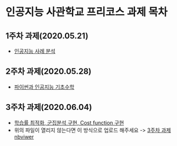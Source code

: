 # 인공지능 사관학교 프리코스 과제 목차

## 1주차 과제(2020.05.21)
- [인공지능 사례 분석](https://github.com/cromatical/GwangJu-AI/blob/master/1%EC%A3%BC%EC%B0%A8%EA%B3%BC%EC%A0%9C.ipynb)

## 2주차 과제(2020.05.28)
- [파이썬과 인공지능 기초수학](https://github.com/cromatical/GwangJu-AI/blob/master/2%EC%A3%BC%EC%B0%A8%EA%B3%BC%EC%A0%9C.ipynb)

## 3주차 과제(2020.06.04)
- [학습률 최적화, 군집분석 구현, Cost function 구현](https://github.com/cromatical/GwangJu-AI/blob/master/3%EC%A3%BC%EC%B0%A8%EA%B3%BC%EC%A0%9C.ipynb)
 - 위의 파일이 열리지 않는다면 이 방식으로 업로드 해주세요 -> [3주차 과제 nbviwer](https://nbviewer.jupyter.org/github/cromatical/GwangJu-AI/blob/master/3%EC%A3%BC%EC%B0%A8%EA%B3%BC%EC%A0%9C.ipynb)
